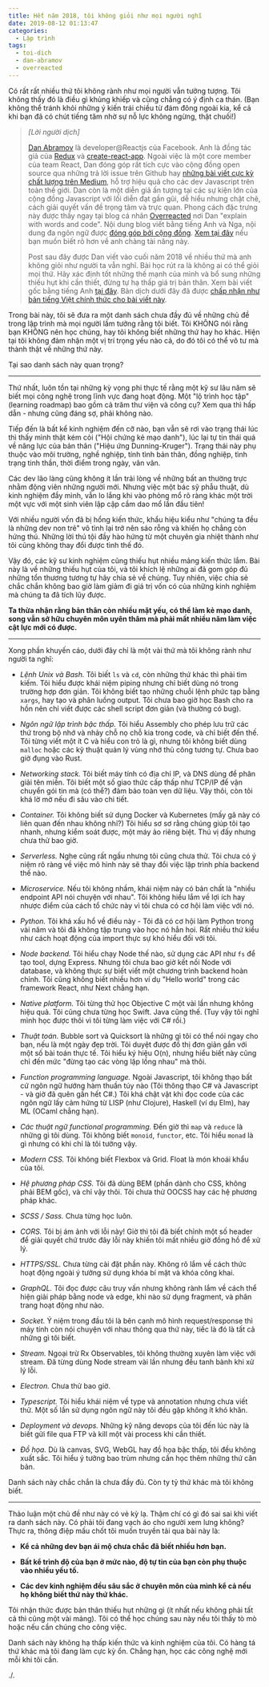 ```yaml
---
title: Hết năm 2018, tôi không giỏi như mọi người nghĩ
date: 2019-08-12 01:13:47
categories:
  - Lập trình
tags:
  - toi-dich
  - dan-abramov
  - overreacted
---
```

Có rất rất nhiều thứ tôi không rành như mọi người vẫn tưởng tượng. Tôi không thấy đó là điều gì khủng khiếp và cũng chẳng có ý định ca thán. (Bạn không thể tránh khỏi những ý kiến trái chiều từ đám đông ngoài kia, kể cả khi bạn đã có chút tiếng tăm nhờ sự nỗ lực không ngừng, thật chuối!)
<!--more-->
> *[Lời người dịch]*
>
> [Dan Abramov](https://twitter.com/dan_abramov) là developer@Reactjs của Facebook. Anh là đồng tác giả của [Redux](https://github.com/reduxjs/redux) và [create-react-app](https://github.com/facebook/create-react-app). Ngoài việc là một core member của team React, Dan đóng góp rất tích cực vào cộng đồng open source qua những trả lời issue trên Github hay [những bài viết cực kỳ chất lượng trên Medium](https://medium.com/@dan_abramov), hỗ trợ hiệu quả cho các dev Javascript trên toàn thế giới. Dan còn là một diễn giả ấn tượng tại các sự kiện lớn của cộng đồng Javascript với lối diễn đạt gần gũi, dễ hiểu nhưng chặt chẽ, cách giải quyết vấn đề trọng tâm và trực quan. Phong cách đặc trưng này được thấy ngay tại blog cá nhân [Overreacted](https://overreacted.io) nơi Dan "explain with words and code". Nội dung blog viết bằng tiếng Anh và Nga, nội dung đa ngôn ngữ được [đóng góp bởi cộng đồng](https://github.com/gaearon/overreacted.io#contributing-translations). [Xem tại đây](https://twitter.com/dan_abramov/status/618009308211585024) nếu bạn muốn biết rõ hơn về anh chàng tài năng này.
>
> Post sau đây được Dan viết vào cuối năm 2018 về nhiều thứ mà anh không giỏi như người ta vẫn nghĩ. Bài học rút ra là không ai có thể giỏi mọi thứ. Hãy xác định tốt những thế mạnh của mình và bổ sung những thiếu hụt khi cần thiết, đừng tự hạ thấp giá trị bản thân. Xem bài viết gốc bằng tiếng Anh [tại đây](https://overreacted.io/things-i-dont-know-as-of-2018). Bản dịch dưới đây đã được [chấp nhận như bản tiếng Việt chính thức cho bài viết này](https://overreacted.io/vi/things-i-dont-know-as-of-2018/).

Trong bài này, tôi sẽ đưa ra một danh sách chưa đầy đủ về những chủ đề trong lập trình mà mọi người lầm tưởng rằng tôi biết. Tôi KHÔNG nói rằng bạn KHÔNG nên học chúng, hay tôi không biết những thứ hay ho khác. Hiện tại tôi không đảm nhận một vị trí trọng yếu nào cả, do đó tôi có thể vô tư mà thành thật về những thứ này.

Tại sao danh sách này quan trọng?
***
Thứ nhất, luôn tồn tại những kỳ vọng phi thực tế rằng một kỹ sư lâu năm sẽ biết mọi công nghệ trong lĩnh vực đang hoạt động. Một "lộ trình học tập" (learning roadmap) bao gồm cả trăm thư viện và công cụ? Xem qua thì hấp dẫn - nhưng cũng đáng sợ, phải không nào.

Tiếp đến là bất kể kinh nghiệm đến cỡ nào, bạn vẫn sẽ rơi vào trạng thái lúc thì thấy mình thật kém cỏi ("Hội chứng kẻ mạo danh"), lúc lại tự tin thái quá về năng lực của bản thân ("Hiệu ứng Dunning-Kruger"). Trạng thái này phụ thuộc vào môi trường, nghề nghiệp, tính tình bản thân, đồng nghiệp, tình trạng tinh thần, thời điểm trong ngày, vân vân.

Các dev lão làng cũng không ít lần trải lòng về những bất an thường trực nhằm động viên những người mới. Nhưng việc một bác sỹ phẫu thuật, dù kinh nghiệm đầy mình, vẫn lo lắng khi vào phòng mổ rõ ràng khác một trời một vực với một sinh viên lập cập cầm dao mổ lần đầu tiên!

Với nhiều người vốn đã bị hổng kiến thức, khẩu hiệu kiểu như "chúng ta đều là những dev non trẻ" vô tình lại trở nên sáo rỗng và khiến họ chẳng còn hứng thú. Những lời thú tội đầy hào hứng từ một chuyên gia nhiệt thành như tôi cũng không thay đổi được tình thế đó.

Vậy đó, các kỹ sư kinh nghiệm cũng thiếu hụt nhiều mảng kiến thức lắm. Bài này là về những thiếu hụt của tôi, và tôi khích lệ những ai đã gom góp đủ những tổn thương tương tự hãy chia sẻ về chúng. Tuy nhiên, việc chia sẻ chắc chắn không bao giờ làm giảm đi giá trị vốn có của những kinh nghiệm mà chúng ta đã tích lũy được.

**Ta thừa nhận rằng bản thân còn nhiều mặt yếu, có thể làm kẻ mạo danh, song vẫn sở hữu chuyên môn uyên thâm mà phải mất nhiều năm làm việc cật lực mới có được.**

***

Xong phần khuyến cáo, dưới đây chỉ là một vài thứ mà tôi không rành như người ta nghĩ:

- *Lệnh Unix và Bash.* Tôi biết `ls` và `cd`, còn những thứ khác thì phải tìm kiếm. Tôi hiểu được khái niệm piping nhưng chỉ biết dùng nó trong trường hợp đơn giản. Tôi không biết tạo những chuỗi lệnh phức tạp bằng `xargs`, hay tạo và phân luồng output. Tôi chưa bao giờ học Bash cho ra hồn nên chỉ viết được các shell script đơn giản (và thường có bug).

- *Ngôn ngữ lập trình bậc thấp.* Tôi hiểu Assembly cho phép lưu trữ các thứ trong bộ nhớ và nhảy chỗ nọ chỗ kia trong code, và chỉ biết đến thế. Tôi từng viết một ít C và hiểu con trỏ là gì, nhưng tôi không biết dùng `malloc` hoặc các kỹ thuật quản lý vùng nhớ thủ công tương tự. Chưa bao giờ đụng vào Rust.

- *Networking stack.* Tôi biết máy tính có địa chỉ IP, và DNS dùng để phân giải tên miền. Tôi biết một số giao thức cấp thấp như TCP/IP để vận chuyển gói tin mà (có thể?) đảm bảo toàn vẹn dữ liệu. Vậy thôi, còn tôi khá lờ mờ nếu đi sâu vào chi tiết.

- *Container.* Tôi không biết sử dụng Docker và Kubernetes (mấy gã này có liên quan đến nhau không nhỉ?) Tôi hiểu sơ sơ rằng chúng giúp tôi tạo nhanh, nhưng kiểm soát được, một máy ảo riêng biệt. Thú vị đấy nhưng chưa thử bao giờ.

- *Serverless.* Nghe cũng rất ngầu nhưng tôi cũng chưa thử. Tôi chưa có ý niệm rõ ràng về việc mô hình này sẽ thay đổi việc lập trình phía backend thế nào.

- *Microservice.* Nếu tôi không nhầm, khái niệm này có bản chất là "nhiều endpoint API nói chuyện với nhau". Tôi không hiểu lắm về lợi ích hay nhược điểm của cách tổ chức này vì tôi chưa có cơ hội làm việc với nó.

- *Python.* Tôi khá xấu hổ về điều này - Tôi đã có cơ hội làm Python trong vài năm và tôi đã không tập trung vào học nó hẳn hoi. Rất nhiều thứ kiểu như cách hoạt động của import thực sự khó hiểu đối với tôi.

- *Node backend.* Tôi hiểu chạy Node thế nào, sử dụng các API như `fs` để tạo tool, dựng Express. Nhưng tôi chưa bao giờ kết nối Node với database, và không thực sự biết viết một chương trình backend hoàn chỉnh. Tôi cũng không biết nhiều hơn ví dụ "Hello world" trong các framework React, như Next chẳng hạn.

- *Native platform.* Tôi từng thử học Objective C một vài lần nhưng không hiệu quả. Tôi cũng chưa từng học Swift. Java cũng thế. (Tuy vậy tôi nghĩ mình học được thôi vì tôi từng làm việc với C# rồi.)

- *Thuật toán.* Bubble sort và Quicksort là những gì tôi có thể nói ngay cho bạn, nếu là một ngày đẹp trời. Tôi duyệt được đồ thị đơn giản gắn với một số bài toán thực tế. Tôi hiểu ký hiệu O(n), nhưng hiểu biết này cũng chỉ đến mức "đừng tạo các vòng lặp lồng nhau" mà thôi.

- *Function programming language.* Ngoài Javascript, tôi không thạo bất cứ ngôn ngữ hướng hàm thuần túy nào (Tôi thông thạo C# và Javascript - và giờ đã quên gần hết C#.) Tôi khá chật vật khi đọc code của các ngôn ngữ lấy cảm hứng từ LISP (như Clojure), Haskell (ví dụ Elm), hay ML (OCaml chẳng hạn).

- *Các thuật ngữ functional programming.* Đến giờ thì `map` và `reduce` là những gì tôi dùng. Tôi không biết `monoid`, `functor`, etc. Tôi hiểu `monad` là gì nhưng có khi chỉ là tôi tưởng vậy.

- *Modern CSS.* Tôi không biết Flexbox và Grid. Float là món khoái khẩu của tôi.

- *Hệ phương pháp CSS.* Tôi đã dùng BEM (phần dành cho CSS, không phải BEM gốc), và chỉ vậy thôi. Tôi chưa thử OOCSS hay các hệ phương pháp khác.

- *SCSS / Sass.* Chưa từng học luôn.

- *CORS.* Tôi bị ám ảnh với lỗi này! Giờ thì tôi đã biết chỉnh một số header để giải quyết chứ trước đây lỗi này khiến tôi mất nhiều giờ đồng hồ để xử lý.

- *HTTPS/SSL.* Chưa từng cài đặt phần này. Không rõ lắm về cách thức hoạt động ngoài ý tưởng sử dụng khóa bí mật và khóa công khai.

- *GraphQL.* Tôi đọc được câu truy vấn nhưng không rành lắm về cách thể hiện giải pháp bằng node và edge, khi nào sử dụng fragment, và phân trang hoạt động như nào.

- *Socket.* Ý niệm trong đầu tôi là bên cạnh mô hình request/response thì máy tính còn nói chuyện với nhau thông qua thứ này, tiếc là đó là tất cả những gì tôi biết.

- *Stream.* Ngoại trừ Rx Observables, tôi không thường xuyên làm việc với stream. Đã từng dùng Node stream vài lần nhưng đều tanh bành khi xử lý lỗi.

- *Electron.* Chưa thử bao giờ.

- *Typescript.* Tôi hiểu khái niệm về type và annotation nhưng chưa viết thử. Một số lần sử dụng ngôn ngữ này tôi đều gặp không ít khó khăn.

- *Deployment và devops.* Những kỹ năng devops của tôi đến lúc này là biết gửi file qua FTP và kill một vài process khi cần thiết.

- *Đồ họa.* Dù là canvas, SVG, WebGL hay đồ họa bậc thấp, tôi đều không xuất sắc. Tôi hiểu ý tưởng bao trùm nhưng cần học thêm những thứ căn bản.

Danh sách này chắc chắn là chưa đầy đủ. Còn ty tỷ thứ khác mà tôi không biết.

***

Thảo luận một chủ đề như này có vẻ kỳ lạ. Thậm chí có gì đó sai sai khi viết ra danh sách này. Có phải tôi đang vạch áo cho người xem lưng không? Thực ra, thông điệp mấu chốt tôi muốn truyền tải qua bài này là:

- **Kể cả những dev bạn ái mộ chưa chắc đã biết nhiều hơn bạn.**

- **Bất kể trình độ của bạn ở mức nào, độ tự tin của bạn còn phụ thuộc vào nhiều yếu tố.**

- **Các dev kinh nghiệm đều sâu sắc ở chuyên môn của mình kể cả nếu họ không biết thứ này thứ khác.**

Tôi nhận thức được bản thân thiếu hụt những gì (ít nhất nếu không phải tất cả thì cũng một vài mảng). Tôi có thể học chúng sau này nếu tôi thấy tò mò hoặc nếu cần chúng cho công việc.

Danh sách này không hạ thấp kiến thức và kinh nghiệm của tôi. Có hàng tá thứ khác mà tôi đang làm cực kỳ ổn. Chẳng hạn, học các công nghệ mới mỗi khi tôi cần.

./.
